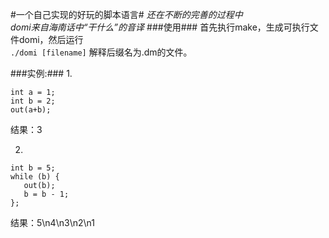 #一个自己实现的好玩的脚本语言#
*还在不断的完善的过程中*  
*domi来自海南话中“干什么”的音译*
###使用###
首先执行make，生成可执行文件domi，然后运行  
`./domi [filename]`
 解释后缀名为.dm的文件。

###实例:###
1.
```
int a = 1;
int b = 2;
out(a+b);
```
结果：3  

2.
```
int b = 5;
while (b) {
   out(b);
   b = b - 1;
};
```
结果：5\n4\n3\n2\n1